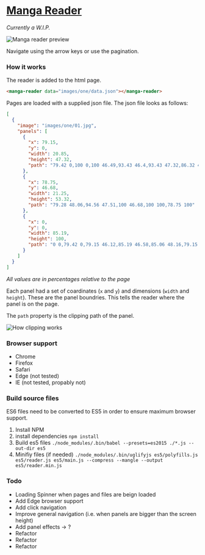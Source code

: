 # [Manga Reader](https://ricklancee.github.io/manga-reader)

*Currently a W.I.P.*

![Manga reader preview](https://github.com/ricklancee/manga-reader/blob/master/reader-preview.gif?raw=true)

Navigate using the arrow keys or use the pagination.

### How it works

The reader is added to the html page.

```html
<manga-reader data="images/one/data.json"></manga-reader>
```

Pages are loaded with a supplied json file. The json file looks as follows:

```json
[
  {
    "image": "images/one/01.jpg",
    "panels": [
      {
        "x": 79.15,
        "y": 0,
        "width": 20.85,
        "height": 47.32,
        "path": "79.42 0,100 0,100 46.49,93.43 46.4,93.43 47.32,86.32 47.05,86.32 46.4,79.15 45.85"
      },
      {
        "x": 78.75,
        "y": 46.68,
        "width": 21.25,
        "height": 53.32,
        "path": "79.28 48.06,94.56 47.51,100 46.68,100 100,78.75 100"
      },
      {
        "x": 0,
        "y": 0,
        "width": 85.19,
        "height": 100,
        "path": "0 0,79.42 0,79.15 46.12,85.19 46.58,85.06 48.16,79.15 48.25,78.75 100,0 100"
      }
    ]
  }
]

```
*All values are in percentages relative to the page* 

Each panel had a set of coardinates (`x` and `y`) and dimensions (`width` and `height`). These are the panel boundries. This tells the reader where the panel is on the page.

The `path` property is the clipping path of the panel.

![How clipping works](https://github.com/ricklancee/manga-reader/blob/master/clip-preview.jpg?raw=true)  

### Browser support
- Chrome  
- Firefox  
- Safari  
- Edge (not tested)  
- IE (not tested, propably not)

### Build source files
ES6 files need to be converted to ES5 in order to ensure maximum browser support.

1. Install NPM
2. install dependencies `npm install`
3. Build es5 files `./node_modules/.bin/babel --presets=es2015 ./*.js --out-dir es5`
4. Minifiy files (if needed) `./node_modules/.bin/uglifyjs es5/polyfills.js es5/reader.js es5/main.js --compress --mangle --output es5/reader.min.js`

### Todo
- Loading Spinner when pages and files are beign loaded
- Add Edge browser support
- Add click navigation
- Improve general navigation (i.e. when panels are bigger than the screen height)
- Add panel effects -> ?
- Refactor
- Refactor
- Refactor
